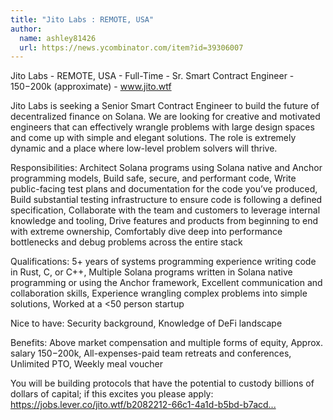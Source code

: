 ```yaml
---
title: "Jito Labs : REMOTE, USA"
author:
  name: ashley81426
  url: https://news.ycombinator.com/item?id=39306007
---
```

Jito Labs - REMOTE, USA - Full-Time - Sr. Smart Contract Engineer - $150-$200k (approximate) - www.jito.wtf

Jito Labs is seeking a Senior Smart Contract Engineer to build the future of decentralized finance on Solana. We are looking for creative and motivated engineers that can effectively wrangle problems with large design spaces and come up with simple and elegant solutions. The role is extremely dynamic and a place where low-level problem solvers will thrive.

Responsibilities: Architect Solana programs using Solana native and Anchor programming models, Build safe, secure, and performant code, Write public-facing test plans and documentation for the code you’ve produced, Build substantial testing infrastructure to ensure code is following a defined specification, Collaborate with the team and customers to leverage internal knowledge and tooling, Drive features and products from beginning to end with extreme ownership, Comfortably dive deep into performance bottlenecks and debug problems across the entire stack

Qualifications: 5+ years of systems programming experience writing code in Rust, C, or C++, Multiple Solana programs written in Solana native programming or using the Anchor framework, Excellent communication and collaboration skills, Experience wrangling complex problems into simple solutions, Worked at a &lt;50 person startup

Nice to have: Security background, Knowledge of DeFi landscape

Benefits: Above market compensation and multiple forms of equity, Approx. salary $150-$200k, All-expenses-paid team retreats and conferences, Unlimited PTO, Weekly meal voucher

You will be building protocols that have the potential to custody billions of dollars of capital; if this excites you please apply: <a href="https:&#x2F;&#x2F;jobs.lever.co&#x2F;jito.wtf&#x2F;b2082212-66c1-4a1d-b5bd-b7acd49f74ec" rel="nofollow">https:&#x2F;&#x2F;jobs.lever.co&#x2F;jito.wtf&#x2F;b2082212-66c1-4a1d-b5bd-b7acd...</a>
